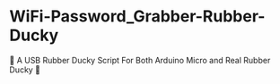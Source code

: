 # WiFi-Password_Grabber-Rubber-Ducky
🐤   A USB Rubber Ducky Script For Both Arduino Micro and Real Rubber Ducky 🐥
